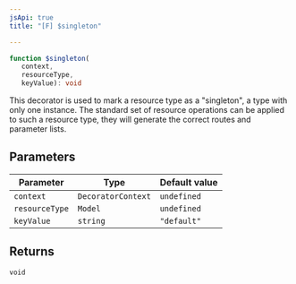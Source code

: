```yaml
---
jsApi: true
title: "[F] $singleton"

---
```

```ts
function $singleton(
   context, 
   resourceType, 
   keyValue): void
```

This decorator is used to mark a resource type as a "singleton", a type with
only one instance.  The standard set of resource operations can be applied to
such a resource type, they will generate the correct routes and parameter
lists.

## Parameters

| Parameter | Type | Default value |
| ------ | ------ | ------ |
| `context` | `DecoratorContext` | `undefined` |
| `resourceType` | `Model` | `undefined` |
| `keyValue` | `string` | `"default"` |

## Returns

`void`
